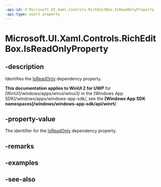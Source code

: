 ```yaml
---
-api-id: P:Microsoft.UI.Xaml.Controls.RichEditBox.IsReadOnlyProperty
-api-type: winrt property
---
```


<!-- Property syntax
public Windows.UI.Xaml.DependencyProperty IsReadOnlyProperty { get; }
-->

# Microsoft.UI.Xaml.Controls.RichEditBox.IsReadOnlyProperty

## -description
Identifies the [IsReadOnly](richeditbox_isreadonly.md) dependency property.

**This documentation applies to WinUI 2 for UWP** for [WinUI]/windows/apps/winui/winui3/ in the [Windows App SDK]/windows/apps/windows-app-sdk/, see the **[Windows App SDK namespaces]/windows/windows-app-sdk/api/winrt/**.

## -property-value
The identifier for the [IsReadOnly](richeditbox_isreadonly.md) dependency property.

## -remarks

## -examples

## -see-also

